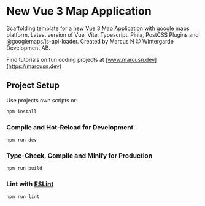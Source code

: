 # New Vue 3 Map Application

Scaffolding template for a new Vue 3 Map Application with google maps platform.
Latest version of Vue, Vite, Typescript, Pinia, PostCSS Plugins and @googlemaps/js-api-loader.
Created by Marcus N @ Wintergarde Development AB.

Find tutorials on fun coding projects at
[www.marcusn.dev](https://marcusn.dev)

## Project Setup

Use projects own scripts or:


```sh
npm install
```

### Compile and Hot-Reload for Development

```sh
npm run dev
```

### Type-Check, Compile and Minify for Production

```sh
npm run build
```

### Lint with [ESLint](https://eslint.org/)

```sh
npm run lint
```
